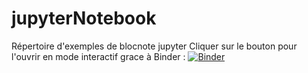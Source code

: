 # jupyterNotebook
Répertoire d'exemples de blocnote jupyter
Cliquer sur le bouton pour l'ouvrir en mode interactif grace à Binder :
[![Binder](https://mybinder.org/badge.svg)](https://mybinder.org/v2/gh/ericECmorlaix/jupyterNotebook/master)
